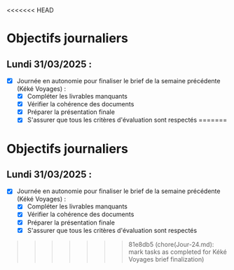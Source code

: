 <<<<<<< HEAD
# Objectifs journaliers

## Lundi 31/03/2025 :

- [x] Journée en autonomie pour finaliser le brief de la semaine précédente (Kéké Voyages) :
  - [x] Compléter les livrables manquants
  - [x] Vérifier la cohérence des documents
  - [x] Préparer la présentation finale
  - [x] S'assurer que tous les critères d'évaluation sont respectés
=======
# Objectifs journaliers

## Lundi 31/03/2025 :

- [x] Journée en autonomie pour finaliser le brief de la semaine précédente (Kéké Voyages) :
  - [x] Compléter les livrables manquants
  - [x] Vérifier la cohérence des documents
  - [x] Préparer la présentation finale
  - [x] S'assurer que tous les critères d'évaluation sont respectés
>>>>>>> 81e8db5 (chore(Jour-24.md): mark tasks as completed for Kéké Voyages brief finalization)
